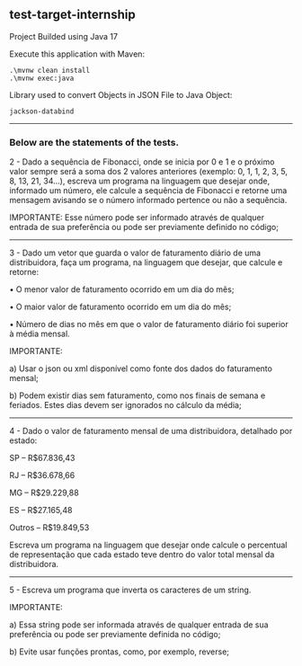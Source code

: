 ## **test-target-internship**

Project Builded using Java 17

Execute this application with Maven:

```plaintext
.\mvnw clean install
.\mvnw exec:java
```

Library used to convert Objects in JSON File to Java Object: 

```plaintext
jackson-databind
```

---

### Below are the statements of the tests.

2 - Dado a sequência de Fibonacci, onde se inicia por 0 e 1 e o próximo valor sempre será a soma dos 2 valores anteriores (exemplo: 0, 1, 1, 2, 3, 5, 8, 13, 21, 34...), escreva um programa na linguagem que desejar onde, informado um número, ele calcule a sequência de Fibonacci e retorne uma mensagem avisando se o número informado pertence ou não a sequência. 

  
IMPORTANTE: Esse número pode ser informado através de qualquer entrada de sua preferência ou pode ser previamente definido no código;

---


3 - Dado um vetor que guarda o valor de faturamento diário de uma distribuidora, faça um programa, na linguagem que desejar, que calcule e retorne: 

• O menor valor de faturamento ocorrido em um dia do mês; 

• O maior valor de faturamento ocorrido em um dia do mês; 

• Número de dias no mês em que o valor de faturamento diário foi superior à média mensal.

IMPORTANTE: 

a) Usar o json ou xml disponível como fonte dos dados do faturamento mensal;

b) Podem existir dias sem faturamento, como nos finais de semana e feriados. Estes dias devem ser ignorados no cálculo da média;

---

4 - Dado o valor de faturamento mensal de uma distribuidora, detalhado por estado: 

SP – R$67.836,43

RJ – R$36.678,66 

MG – R$29.229,88 

ES – R$27.165,48 

Outros – R$19.849,53 

Escreva um programa na linguagem que desejar onde calcule o percentual de representação que cada estado teve dentro do valor total mensal da distribuidora.

---


5 - Escreva um programa que inverta os caracteres de um string. 

IMPORTANTE:

a) Essa string pode ser informada através de qualquer entrada de sua preferência ou pode ser previamente definida no código; 

b) Evite usar funções prontas, como, por exemplo, reverse;